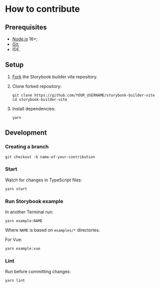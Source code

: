 # How to contribute

## Prerequisites

- [Node.js][n] 16+;
- [Git][g];
- IDE.

[n]: https://nodejs.org/
[g]: https://git-scm.com/

## Setup

1. [Fork][f] the Storybook builder vite repository.

   [f]: https://docs.github.com/en/get-started/quickstart/fork-a-repo

2. Clone forked repository:

   ```
   git clone https://github.com/YOUR_USERNAME/storybook-builder-vite
   cd storybook-builder-vite
   ```

3. Install dependencies:

   ```
   yarn
   ```

## Development

### Creating a branch

```
git checkout -b name-of-your-contribution
```

### Start

Watch for changes in TypeScript files:

```
yarn start
```

### Run Storybook example

In another Terminal run:

```
yarn example:NAME
```

Where `NAME` is based on `examples/*` directories.

For Vue:

```
yarn example:vue
```

### Lint

Run before committing changes:

```
yarn lint
```
